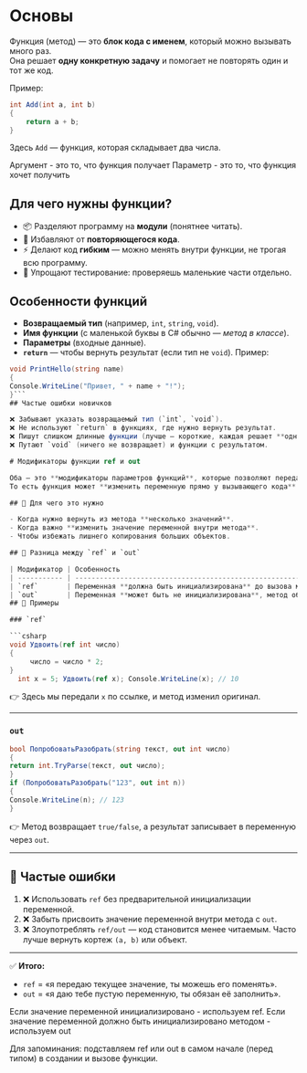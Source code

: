 # Основы
Функция (метод) — это **блок кода с именем**, который можно вызывать много раз.  
Она решает **одну конкретную задачу** и помогает не повторять один и тот же код.

Пример:
```csharp
int Add(int a, int b)  
{
    return a + b;
}
```
Здесь `Add` — функция, которая складывает два числа.

Аргумент - это то, что функция получает
Параметр - это то, что функция хочет получить
## Для чего нужны функции?

- 📦 Разделяют программу на **модули** (понятнее читать).
- 🔁 Избавляют от **повторяющегося кода**.
- ⚡ Делают код **гибким** — можно менять внутри функции, не трогая всю программу.
- 🧩 Упрощают тестирование: проверяешь маленькие части отдельно.

## Особенности функций
- **Возвращаемый тип** (например, `int`, `string`, `void`).
- **Имя функции** (с маленькой буквы в C# обычно — _метод в классе_).
- **Параметры** (входные данные).
- **`return`** — чтобы вернуть результат (если тип не `void`).
Пример:

```csharp
void PrintHello(string name)
{     
Console.WriteLine("Привет, " + name + "!");
}```
## Частые ошибки новичков

❌ Забывают указать возвращаемый тип (`int`, `void`).  
❌ Не используют `return` в функциях, где нужно вернуть результат.  
❌ Пишут слишком длинные функции (лучше — короткие, каждая решает **одну задачу**).  
❌ Путают `void` (ничего не возвращает) и функции с результатом.

# Модификаторы функции ref и out

Оба — это **модификаторы параметров функций**, которые позволяют передавать **ссылку на переменную**, а не её копию.  
То есть функция может **изменить переменную прямо у вызывающего кода**.

## 🔹 Для чего это нужно

- Когда нужно вернуть из метода **несколько значений**.
- Когда важно **изменить значение переменной внутри метода**.
- Чтобы избежать лишнего копирования больших объектов.

## 🔹 Разница между `ref` и `out`

| Модификатор | Особенность                                                                       | Когда использовать                                                        |
| ----------- | --------------------------------------------------------------------------------- | ------------------------------------------------------------------------- |
| `ref`       | Переменная **должна быть инициализирована** до вызова метода                      | Когда передаём **существующее значение**, которое метод может изменить    |
| `out`       | Переменная **может быть не инициализирована**, метод обязан присвоить ей значение | Когда нужно **вернуть данные из метода** (как дополнительный «результат») |
## 🔹 Примеры

### `ref`

```csharp
void Удвоить(ref int число)
{
     число = число * 2; 
}
  int x = 5; Удвоить(ref x); Console.WriteLine(x); // 10
```

👉 Здесь мы передали `x` по ссылке, и метод изменил оригинал.

---

### `out`

```csharp
bool ПопробоватьРазобрать(string текст, out int число) 
{     
return int.TryParse(текст, out число); 
}  
if (ПопробоватьРазобрать("123", out int n)) 
{     
Console.WriteLine(n); // 123 
}
```

👉 Метод возвращает `true/false`, а результат записывает в переменную через `out`.

---

## 🔹 Частые ошибки

1. ❌ Использовать `ref` без предварительной инициализации переменной.
2. ❌ Забыть присвоить значение переменной внутри метода с `out`.
3. ❌ Злоупотреблять `ref/out` — код становится менее читаемым. Часто лучше вернуть кортеж `(a, b)` или объект.
    

---

✅ **Итого:**

- `ref` = «я передаю текущее значение, ты можешь его поменять».
- `out` = «я даю тебе пустую переменную, ты обязан её заполнить».

Если значение переменной инициализировано - используем ref.
Если значение переменной должно быть инициализировано методом - используем out

Для запоминания: подставляем ref или out в самом начале (перед типом) в создании и вызове функции.